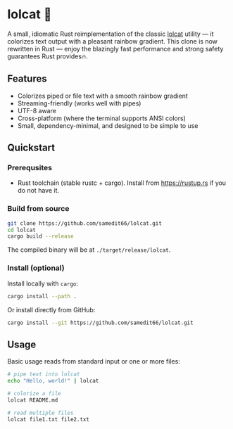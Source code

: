 # lolcat 🌈

A small, idiomatic Rust reimplementation of the classic [lolcat](https://github.com/busyloop/lolcat) utility — it colorizes text output with a pleasant rainbow gradient.
This clone is now rewritten in Rust — enjoy the blazingly fast performance and strong safety guarantees Rust provides🔥.

## Features
- Colorizes piped or file text with a smooth rainbow gradient
- Streaming-friendly (works well with pipes)
- UTF-8 aware
- Cross-platform (where the terminal supports ANSI colors)
- Small, dependency-minimal, and designed to be simple to use

## Quickstart

### Prerequsites
- Rust toolchain (stable rustc + cargo). Install from https://rustup.rs if you do not have it.

### Build from source
```bash
git clone https://github.com/samedit66/lolcat.git
cd lolcat
cargo build --release
```
The compiled binary will be at `./target/release/lolcat`.

### Install (optional)

Install locally with `cargo`:
```bash
cargo install --path .
```

Or install directly from GitHub:
```bash
cargo install --git https://github.com/samedit66/lolcat.git
```

## Usage
Basic usage reads from standard input or one or more files:
```bash
# pipe text into lolcat
echo "Hello, world!" | lolcat

# colorize a file
lolcat README.md

# read multiple files
lolcat file1.txt file2.txt
```
